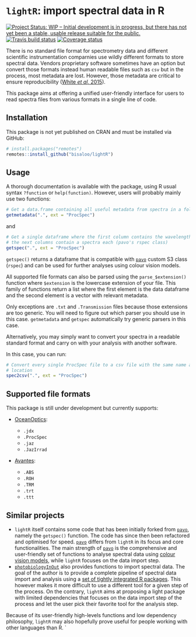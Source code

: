 # `lightR`: import spectral data in R


[![Project Status: WIP – Initial development is in progress, but there has not yet been a stable, usable release suitable for the public.](https://www.repostatus.org/badges/latest/wip.svg)](https://www.repostatus.org/#wip)
[![Travis build status](https://travis-ci.org/Bisaloo/lightR.svg?branch=master)](https://travis-ci.org/Bisaloo/lightR)
[![Coverage status](https://codecov.io/gh/Bisaloo/lightR/branch/master/graph/badge.svg)](https://codecov.io/github/Bisaloo/lightR?branch=master)

There is no standard file format for spectrometry data and different scientific
instrumentation comparnies use wildly different formats to store spectral data.
Vendors proprietary software sometimes have an option but convert those formats
instead human readable files such as `csv` but in the process, most metadata
are lost. However, those metadata are critical to ensure reproducibility ([White
*et al*, 2015](https://doi.org/10.1016/j.anbehav.2015.05.007)).

This package aims at offering a unified user-friendly interface for users to 
read spectra files from various formats in a single line of code.

## Installation

This package is not yet published on CRAN and must be installed via GitHub:

```r
# install.packages("remotes")
remotes::install_github("bisaloo/lightR")
```

## Usage

A thorough documentation is available with the package, using R usual syntax
`?function` or `help(function)`. However, users will probably mainly use two 
functions:

```r
# Get a data.frame containing all useful metadata from spectra in a folder
getmetadata(".", ext = "ProcSpec")
```

and

```r
# Get a single dataframe where the first column contains the wavelengths and 
# the next columns contain a spectra each (pavo's rspec class)
getspec(".", ext = "ProcSpec")
```

`getspec()` returns a dataframe that is compatible with [`pavo`] custom S3 class
(`rspec`) and can be used for further analyses using colour vision models.

All supported file formats can also be parsed using the `parse_$extension()` 
function where `$extension` is the lowercase extension of your file. This
family of functions return a list where the first element is the data dataframe
and the second element is a vector with relevant metadata.

Only exceptions are `.txt` and `.Transmission` files because those extensions
are too generic. You will need to figure out which parser you should use in this
case. `getmetadata` and `getspec` automatically try generic parsers in this
case.

Alternatively, you may simply want to convert your spectra in a readable 
standard format and carry on with your analysis with another software.

In this case, you can run:

```r
# Convert every single ProcSpec file to a csv file with the same name and 
# location
spec2csv(".", ext = "ProcSpec")
```

## Supported file formats

This package is still under development but currently supports:

- [OceanOptics](https://oceanoptics.com/):
    * `.jdx`
    * `.ProcSpec`
    * `.jaz`
    * `.JazIrrad`

- [Avantes](https://www.avantes.com/):
    * `.ABS`
    * `.ROH`
    * `.TRM`
    * `.trt`
    * `.ttt`
  
## Similar projects

* `lightR` itself contains some code that has been initially forked from 
  [`pavo`], namely the `getspec()` function. The code has since then been 
  refactored and optimised for speed. [`pavo`] differs from `lightR` in its
  focus and core functionalities. The main strength of [`pavo`] is the 
  comprehensive and user-friendly set of functions to analyse spectral data
  using [colour vision models](https://en.wikipedia.org/wiki/Color_model), while
  `lightR` focuses on the data import step.
* [`photobiologyInOut`] also provides functions to import spectral data. 
  The goal of the author is to provide a complete pipeline of spectral data 
  import and analysis using a 
  [set of tightly integrated R packages](https://www.r4photobiology.info/). 
  This however makes it more difficult to use a different tool for a given step
  of the process. On the contrary, `lightR` aims at proposing a light package 
  with limited dependencies that focuses on the data import step of the process
  and let the user pick their favorite tool for the analysis step.
  
Because of its user-friendly high-levels functions and low dependency
philosophy, `lightR` may also hopefully prove useful for people working with 
other languages than R.
`

[`pavo`]: https://github.com/rmaia/pavo

[`photobiologyInOut`]: https://cran.r-project.org/package=photobiologyInOut

